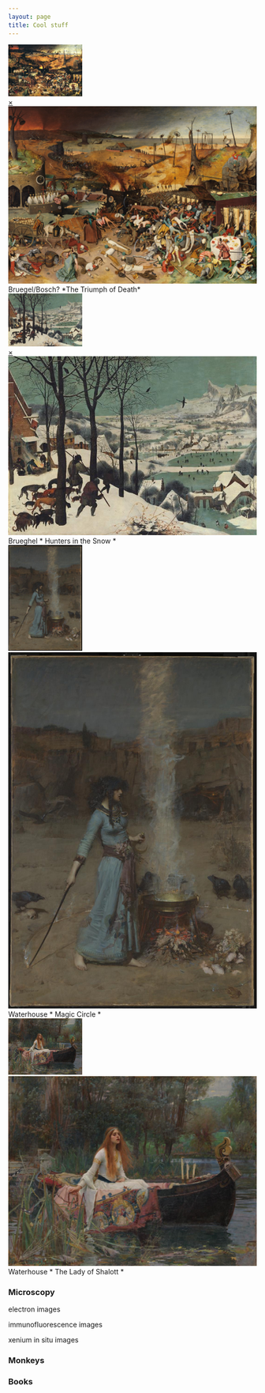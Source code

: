 ```yaml
---
layout: page
title: Cool stuff
---
```

<!-- A -->

  <a href="#popupA">
  <img src="thumbnail/Brueghel-the-triumph-of-death.jpg" alt="Thumbnail A" width="150">
  </a>

<div id="popupA" class="overlay">
  <a class="close" href="#">×</a>
  <img src="images/The_Triumph_of_Death_by_Pieter_Bruegel_the_Elder.jpg" alt="Full-size Image A">
  Bruegel/Bosch? *The Triumph of Death*
</div>


<!-- B -->
  <a href="#popupB">
  <img src="images/Brueghel_hunters_in_the_snow.jpg" alt="Thumbnail B" width="150">
  </a>

<div id="popupB" class="overlay">
  <a class="close" href="#">×</a>
  <img src="images/Brueghel_hunters_in_the_snow.jpg" alt="Full-size Image B">
   Brueghel * Hunters in the Snow *
</div>


<!-- C -->
<a href="popupC">
  <img src="images/john_waterhouse_magic_circle.jpg" alt="Thumbnail C" width="150">
</a>
<div id="popupC" class="overlay">
  <a class="close" href="#">
  </a>
  <img src="images/john_waterhouse_magic_circle.jpg" alt="Full-size Image C">
  Waterhouse * Magic Circle *
</div>

 
<!-- D -->
<a href="popupD">
  <img src="images/john_waterhouse_lady_of_shalott.jpg" alt="Thumbnail D" width="150">
</a>
<div id="popupD" class="overlay">
  <a class="close" href="#">
  </a>
  <img src="images/john_waterhouse_lady_of_shalott.jpg" alt="Full-size Image D">
  Waterhouse * The Lady of Shalott *
</div>

    
### Microscopy
electron images


immunofluorescence images


xenium in situ images

### Monkeys


### Books


<br>
<br>
<br>





